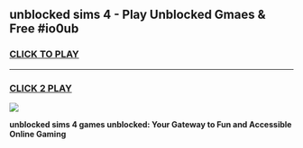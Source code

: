 
## unblocked sims 4 - Play Unblocked Gmaes & Free #io0ub
<h3>
<a href="https://news.freeplayer.one?title=unblocked_sims_4&ref=27F">CLICK TO PLAY</a></h3>
<hr>

<h3>
<a href="https://news.freeplayer.one?title=unblocked_sims_4&ref=27F">CLICK 2 PLAY</a>
  
</h3>

<a href="https://news.freeplayer.one?title=unblocked_sims_4&ref=27F/"><img src="https://clearcache.store/games.png"></a>


**unblocked sims 4 games unblocked: Your Gateway to Fun and Accessible Online Gaming**
